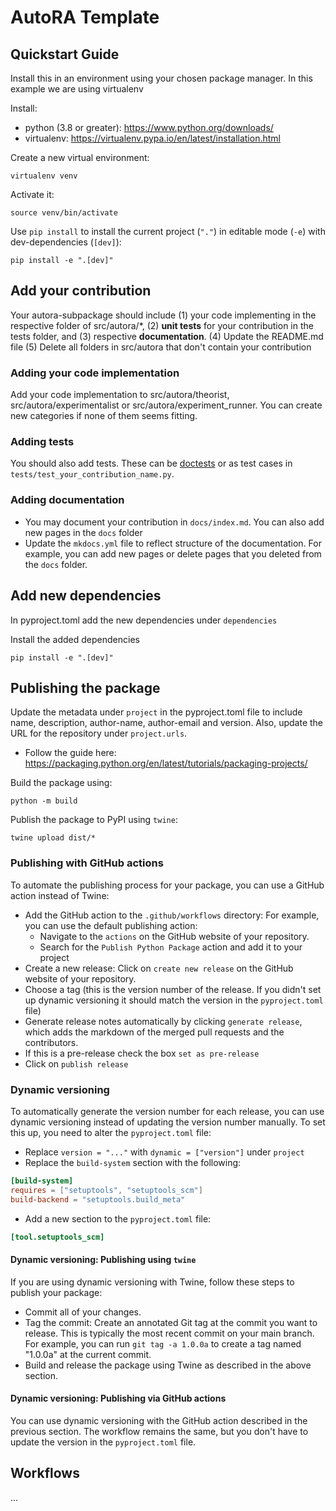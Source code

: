 # AutoRA Template

## Quickstart Guide

Install this in an environment using your chosen package manager. In this example we are using virtualenv

Install:
- python (3.8 or greater): https://www.python.org/downloads/
- virtualenv: https://virtualenv.pypa.io/en/latest/installation.html

Create a new virtual environment:
```shell
virtualenv venv
```

Activate it:
```shell
source venv/bin/activate
```

Use `pip install` to install the current project (`"."`) in editable mode (`-e`) with dev-dependencies (`[dev]`):
```shell
pip install -e ".[dev]"
```

## Add your contribution 
Your autora-subpackage should include (1) your code implementing in the respective folder of src/autora/*, 
(2) **unit tests** for your contribution in the tests folder, and (3) respective **documentation**. (4) Update the README.md file
(5) Delete all folders in src/autora that don't contain your contribution

### Adding your code implementation
Add your code implementation to src/autora/theorist, src/autora/experimentalist or src/autora/experiment_runner. You can create new categories if none of them seems fitting.

### Adding tests
You should also add tests. These can be [doctests](https://docs.python.org/3/library/doctest.html) or as test cases in `tests/test_your_contribution_name.py`. 

### Adding documentation
- You may document your contribution in `docs/index.md`. You can also add new pages in the `docs` folder
- Update the `mkdocs.yml` file to reflect structure of the documentation. For example, you can add new pages or delete pages that you deleted from the `docs` folder.

## Add new dependencies 

In pyproject.toml add the new dependencies under `dependencies`

Install the added dependencies
```shell
pip install -e ".[dev]"
```

## Publishing the package

Update the metadata under `project` in the pyproject.toml file to include name, description, author-name, author-email and version.
Also, update the URL for the repository under `project.urls`.

- Follow the guide here: https://packaging.python.org/en/latest/tutorials/packaging-projects/

Build the package using:
```shell
python -m build
```

Publish the package to PyPI using `twine`:
```shell
twine upload dist/*
```

### Publishing with GitHub actions
To automate the publishing process for your package, you can use a GitHub action instead of Twine:
- Add the GitHub action to the `.github/workflows` directory: For example, you can use the default publishing action:
  - Navigate to the `actions` on the GitHub website of your repository.
  - Search for the `Publish Python Package` action and add it to your project
- Create a new release: Click on `create new release` on the GitHub website of your repository.
- Choose a tag (this is the version number of the release. If you didn't set up dynamic versioning it should match the version in the `pyproject.toml` file)
- Generate release notes automatically by clicking `generate release`, which adds the markdown of the merged pull requests and the contributors.
- If this is a pre-release check the box `set as pre-release`
- Click on `publish release`

### Dynamic versioning
To automatically generate the version number for each release, you can use dynamic versioning instead of updating the version number manually. To set this up, you need to alter the `pyproject.toml` file:
- Replace `version = "..."` with `dynamic = ["version"]` under `project`
- Replace the `build-system` section with the following:
```toml
[build-system]
requires = ["setuptools", "setuptools_scm"]
build-backend = "setuptools.build_meta"
```
- Add a new section to the `pyproject.toml` file:
```toml
[tool.setuptools_scm]
```

#### Dynamic versioning: Publishing using `twine`
If you are using dynamic versioning with Twine, follow these steps to publish your package:
- Commit all of your changes.
- Tag the commit: Create an annotated Git tag at the commit you want to release. This is typically the most recent commit on your main branch. For example, you can run `git tag -a 1.0.0a` to create a tag named "1.0.0a" at the current commit.
- Build and release the package using Twine as described in the above section.

#### Dynamic versioning: Publishing via GitHub actions
You can use dynamic versioning with the GitHub action described in the previous section. The workflow remains the same, but you don't have to update the version in the `pyproject.toml` file. 

## Workflows
...
